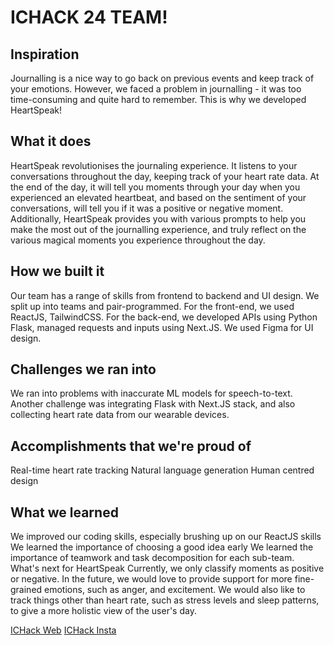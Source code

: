 # ICHACK 24 TEAM!
## Inspiration
Journalling is a nice way to go back on previous events and keep track of your emotions. However, we faced a problem in journalling - it was too time-consuming and quite hard to remember. This is why we developed HeartSpeak!

## What it does
HeartSpeak revolutionises the journaling experience. It listens to your conversations throughout the day, keeping track of your heart rate data. At the end of the day, it will tell you moments through your day when you experienced an elevated heartbeat, and based on the sentiment of your conversations, will tell you if it was a positive or negative moment. Additionally, HeartSpeak provides you with various prompts to help you make the most out of the journalling experience, and truly reflect on the various magical moments you experience throughout the day.

## How we built it
Our team has a range of skills from frontend to backend and UI design. We split up into teams and pair-programmed. For the front-end, we used ReactJS, TailwindCSS. For the back-end, we developed APIs using Python Flask, managed requests and inputs using Next.JS. We used Figma for UI design.

## Challenges we ran into
We ran into problems with inaccurate ML models for speech-to-text. Another challenge was integrating Flask with Next.JS stack, and also collecting heart rate data from our wearable devices.

## Accomplishments that we're proud of
Real-time heart rate tracking
Natural language generation
Human centred design
## What we learned
We improved our coding skills, especially brushing up on our ReactJS skills
We learned the importance of choosing a good idea early
We learned the importance of teamwork and task decomposition for each sub-team.
What's next for HeartSpeak
Currently, we only classify moments as positive or negative. In the future, we would love to provide support for more fine-grained emotions, such as anger, and excitement. We would also like to track things other than heart rate, such as stress levels and sleep patterns, to give a more holistic view of the user's day.




[ICHack Web](https://ichack.org/) [ICHack Insta](https://www.instagram.com/ichackuk/)

